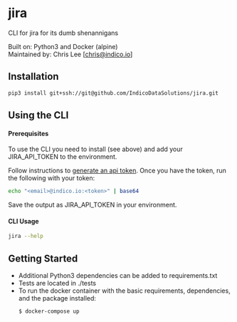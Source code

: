 # jira
CLI for jira for its dumb shenannigans

Built on: Python3 and Docker (alpine)<br>
Maintained by: Chris Lee [chris@indico.io]

## Installation

```bash
pip3 install git+ssh://git@github.com/IndicoDataSolutions/jira.git
```

## Using the CLI

#### Prerequisites
To use the CLI you need to install (see above) and add your JIRA_API_TOKEN to the environment.

Follow instructions to [generate an api token](https://confluence.atlassian.com/cloud/api-tokens-938839638.html).
Once you have the token, run the following with your token:

```bash
echo "<email>@indico.io:<token>" | base64
```

Save the output as JIRA_API_TOKEN in your environment.

#### CLI Usage
```bash
jira --help
```

## Getting Started
- Additional Python3 dependencies can be added to requirements.txt<br>
- Tests are located in ./tests <br>
- To run the docker container with the basic requirements, dependencies, and the package installed:
    ```bash
    $ docker-compose up
    ```
